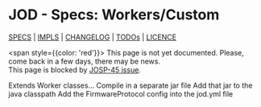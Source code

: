 # JOD - Specs: Workers/Custom

[SPECS](../specs.md) | [IMPLS](../impls.md) | [CHANGELOG](../../CHANGELOG.md) | [TODOs](../../TODOs.md) | [LICENCE](../../LICENCE.md)

<span style={{color: 'red'}}>
This page is not yet documented. Please, come back in a few days, there may be news.<br/>
This page is blocked by <a href="https://johnosproject.atlassian.net/browse/JOSP-45">JOSP-45 issue</a>.
</span>

Extends Worker classes... Compile in a separate jar file Add that jar to the java classpath Add the FirmwareProtocol config into the jod.yml file
